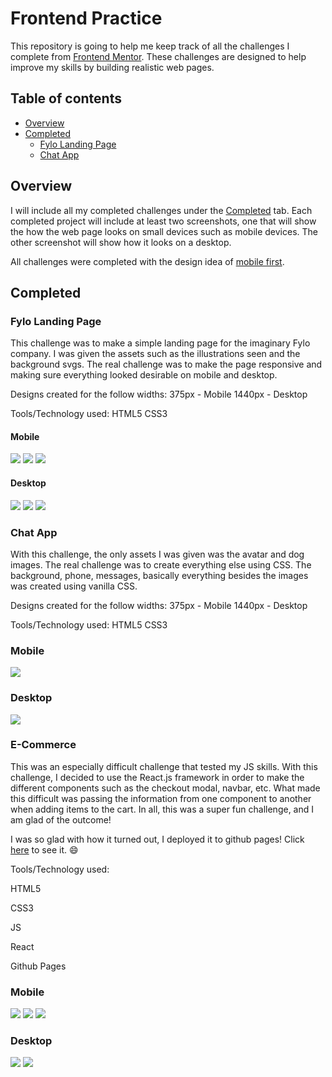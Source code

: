 # Frontend Practice 

This repository is going to help me keep track of all the challenges I complete from [Frontend Mentor](https://www.frontendmentor.io). These challenges are designed to help improve my skills by building realistic web pages. 

## Table of contents
- [Overview](#overview)
- [Completed](#completed)
    - [Fylo Landing Page](#fylo-landing-page)
    - [Chat App](#chat-app)

## Overview 

I will include all my completed challenges under the [Completed](#completed) tab. Each completed project will include at least two screenshots, one that will show the how the web page looks on small devices such as mobile devices. The other screenshot will show how it looks on a desktop. 

All challenges were completed with the design idea of [mobile first](https://medium.com/@Vincentxia77/what-is-mobile-first-design-why-its-important-how-to-make-it-7d3cf2e29d00).

## Completed

### Fylo Landing Page

This challenge was to make a simple landing page for the imaginary Fylo company. I was given the assets such as the illustrations seen and the background svgs. The real challenge was to make the page responsive and making sure everything looked desirable on mobile and desktop.

Designs created for the follow widths:
375px - Mobile
1440px - Desktop

Tools/Technology used:
HTML5
CSS3
#### Mobile 
![](./Screenshots/fyloLandingPage/fylo-mobile-1.JPG)
![](./Screenshots/fyloLandingPage/fylo-mobile-2.JPG)
![](./Screenshots/fyloLandingPage/fylo-mobile-3.JPG)

#### Desktop
![](./Screenshots/fyloLandingPage/fylo-desktop-1.JPG)
![](./Screenshots/fyloLandingPage/fylo-desktop-2.JPG)
![](./Screenshots/fyloLandingPage/fylo-desktop-3.JPG)

### Chat App

With this challenge, the only assets I was given was the avatar and dog images. The real challenge was to create everything else using CSS. The background, phone, messages, basically everything besides the images was created using vanilla CSS.

Designs created for the follow widths:
375px - Mobile
1440px - Desktop

Tools/Technology used:
HTML5
CSS3
### Mobile 
![](./Screenshots/chatApp/chat-app-mobile-1.JPG)

### Desktop
![](./Screenshots/chatApp/chat-app-desktop-1.JPG)

### E-Commerce 

This was an especially difficult challenge that tested my JS skills. With this challenge, I decided to use the React.js framework in order to make the different components such as the checkout modal, navbar, etc. What made this difficult was passing the information from one component to another when adding items to the cart. In all, this was a super fun challenge, and I am glad of the outcome!

I was so glad with how it turned out, I deployed it to github pages! Click [here](https://cbonoan.github.io/eCommerceProject/) to see it. 😄

Tools/Technology used:

HTML5

CSS3

JS

React

Github Pages
### Mobile
![](./Screenshots/eCommerce/eCommerce-mobile-1.JPG)
![](./Screenshots/eCommerce/eCommerce-mobile-2.JPG)
![](./Screenshots/eCommerce/eCommerce-mobile-3.JPG)

### Desktop 
![](./Screenshots/eCommerce/eCommerce-desktop-2.JPG)
![](./Screenshots/eCommerce/eCommerce-desktop-1.JPG)